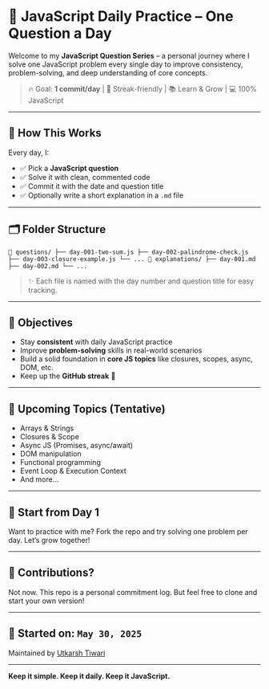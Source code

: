 # 🧠 JavaScript Daily Practice – One Question a Day

Welcome to my **JavaScript Question Series** – a personal journey where I solve one JavaScript problem every single day to improve consistency, problem-solving, and deep understanding of core concepts.

> 🔥 Goal: **1 commit/day** | 📆 Streak-friendly | 📚 Learn & Grow | 💻 100% JavaScript

---

## 📌 How This Works

Every day, I:
- ✅ Pick a **JavaScript question**
- ✅ Solve it with clean, commented code
- ✅ Commit it with the date and question title
- ✅ Optionally write a short explanation in a `.md` file

---

## 🗂️ Folder Structure

```
📁 questions/ ├── day-001-two-sum.js ├── day-002-palindrome-check.js ├── day-003-closure-example.js └── ... 📁 explanations/ ├── day-001.md ├── day-002.md └── ...
```

> ✨ Each file is named with the day number and question title for easy tracking.

---

## 🏁 Objectives

- Stay **consistent** with daily JavaScript practice
- Improve **problem-solving** skills in real-world scenarios
- Build a solid foundation in **core JS topics** like closures, scopes, async, DOM, etc.
- Keep up the **GitHub streak** 💪

---

## 🚀 Upcoming Topics (Tentative)

- Arrays & Strings
- Closures & Scope
- Async JS (Promises, async/await)
- DOM manipulation
- Functional programming
- Event Loop & Execution Context
- And more...

---

## 🧩 Start from Day 1

Want to practice with me? Fork the repo and try solving one problem per day. Let’s grow together!

---

## 💬 Contributions?

Not now. This repo is a personal commitment log. But feel free to clone and start your own version!

---

## 📅 Started on: `May 30, 2025`
Maintained by [Utkarsh Tiwari](https://github.com/UtkarshTheDev)

---

**Keep it simple. Keep it daily. Keep it JavaScript.**
